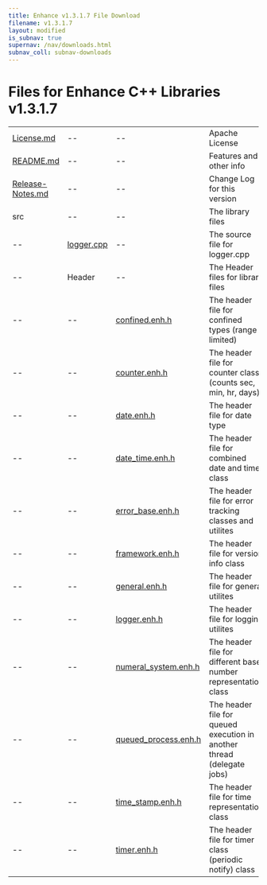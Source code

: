 ```yaml
---
title: Enhance v1.3.1.7 File Download
filename: v1.3.1.7
layout: modified
is_subnav: true
supernav: /nav/downloads.html
subnav_coll: subnav-downloads
---
```


# Files for Enhance C++ Libraries v1.3.1.7 

<table>
  <tr>
    <td><a href="{{ site.url }}/downloads/enhance-v1.3.1.7/License.md" download>License.md</a></td>
	<td>--</td>
	<td>--</td>
	<td >Apache License</td>
  </tr>
  <tr>
    <td><a href="{{ site.url }}/downloads/enhance-v1.3.1.7/README.md" download>README.md</a></td>
	<td>--</td>
	<td>--</td>
	<td >Features and other info</td>
  </tr>
  <tr>
    <td><a href="{{ site.url }}/downloads/enhance-v1.3.1.7/Release-Notes.md" download>Release-Notes.md</a></td>
	<td>--</td>
	<td>--</td>
	<td >Change Log for this version</td>
  </tr>
  <tr>
    <td>src</td>
	<td>--</td>
	<td>--</td>
	<td >The library files</td>
  </tr>
  <tr>
    <td>--</td>
	<td><a href="{{ site.url }}/downloads/enhance-v1.3.1.7/src/logger.cpp" download>logger.cpp</a></td>
	<td>--</td>
	<td >The source file for logger.cpp</td>
  </tr>
  <tr>
    <td>--</td>
	<td>Header</td>
	<td>--</td>
	<td >The Header files for library files</td>
  </tr>
  <tr>
    <td>--</td>
	<td>--</td>
	<td><a href="{{ site.url }}/downloads/enhance-v1.3.1.7/src/Header/confined.enh.h" download>confined.enh.h</a></td>
	<td >The header file for confined types (range limited)</td>
  </tr>
  <tr>
    <td>--</td>
	<td>--</td>
	<td><a href="{{ site.url }}/downloads/enhance-v1.3.1.7/src/Header/counter.enh.h" download>counter.enh.h</a></td>
	<td >The header file for counter class (counts sec, min, hr, days)</td>
  </tr>
  <tr>
    <td>--</td>
	<td>--</td>
	<td><a href="{{ site.url }}/downloads/enhance-v1.3.1.7/src/Header/date.enh.h" download>date.enh.h</a></td>
	<td >The header file for date type</td>
  </tr>
  <tr>
    <td>--</td>
	<td>--</td>
	<td><a href="{{ site.url }}/downloads/enhance-v1.3.1.7/src/Header/date_time.enh.h" download>date_time.enh.h</a></td>
	<td >The header file for combined date and time class</td>
  </tr>
  <tr>
    <td>--</td>
	<td>--</td>
	<td><a href="{{ site.url }}/downloads/enhance-v1.3.1.7/src/Header/error_base.enh.h" download>error_base.enh.h</a></td>
	<td >The header file for error tracking classes and utilites</td>
  </tr>
  <tr>
    <td>--</td>
	<td>--</td>
	<td><a href="{{ site.url }}/downloads/enhance-v1.3.1.7/src/Header/framework.enh.h" download>framework.enh.h</a></td>
	<td >The header file for version info class</td>
  </tr>
  <tr>
    <td>--</td>
	<td>--</td>
	<td><a href="{{ site.url }}/downloads/enhance-v1.3.1.7/src/Header/general.enh.h" download>general.enh.h</a></td>
	<td >The header file for general utilites</td>
  </tr>
  <tr>
    <td>--</td>
	<td>--</td>
	<td><a href="{{ site.url }}/downloads/enhance-v1.3.1.7/src/Header/logger.enh.h" download>logger.enh.h</a></td>
	<td >The header file for logging utilites</td>
  </tr>
  <tr>
    <td>--</td>
	<td>--</td>
	<td><a href="{{ site.url }}/downloads/enhance-v1.3.1.7/src/Header/numeral_system.enh.h" download>numeral_system.enh.h</a></td>
	<td >The header file for different base number representation class</td>
  </tr>
  <tr>
    <td>--</td>
	<td>--</td>
	<td><a href="{{ site.url }}/downloads/enhance-v1.3.1.7/src/Header/queued_process.enh.h" download>queued_process.enh.h</a></td>
	<td >The header file for queued execution in another thread (delegate jobs)</td>
  </tr>
  <tr>
    <td>--</td>
	<td>--</td>
	<td><a href="{{ site.url }}/downloads/enhance-v1.3.1.7/src/Header/time_stamp.enh.h" download>time_stamp.enh.h</a></td>
	<td >The header file for time representation class</td>
  </tr>
  <tr>
    <td>--</td>
	<td>--</td>
	<td><a href="{{ site.url }}/downloads/enhance-v1.3.1.7/src/Header/timer.enh.h" download>timer.enh.h</a></td>
	<td >The header file for timer class (periodic notify) class</td>
  </tr>
</table>
  
  